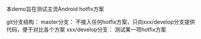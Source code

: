 本demo旨在测试主流Android hotfix方案

git分支结构：
    master分支：
        不接入任何hotfix方案，只向xxx/develop分支提供代码，便于对比各个方案
    xxx/develop分支：
        测试某一项hotfix方案